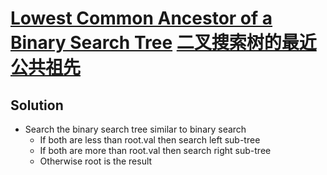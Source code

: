 # [Lowest Common Ancestor of a Binary Search Tree](https://leetcode.com/problems/lowest-common-ancestor-of-a-binary-search-tree/) [二叉搜索树的最近公共祖先](https://leetcode-cn.com/problems/lowest-common-ancestor-of-a-binary-search-tree/)

## Solution
* Search the binary search tree similar to binary search
  * If both are less than root.val then search left sub-tree
  * If both are more than root.val then search right sub-tree
  * Otherwise root is the result